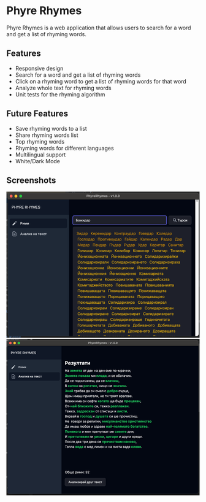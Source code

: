 # Phyre Rhymes

Phyre Rhymes is a web application that allows users to search for a word and get a list of rhyming words. 

## Features
- Responsive design
- Search for a word and get a list of rhyming words
- Click on a rhyming word to get a list of rhyming words for that word
- Analyze whole text for rhyming words
- Unit tests for the rhyming algorithm


## Future Features
- Save rhyming words to a list
- Share rhyming words list
- Top rhyming words
- Rhyming words for different languages
- Multilingual support
- White/Dark Mode

## Screenshots
![Phyre Rhymes](./screenshots/screen1.png)
![Phyre Rhymes](./screenshots/screen2.png)
